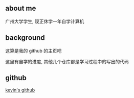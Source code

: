 ## about me

广州大学学生, 现正休学一年自学计算机

## background

这算是我的 github 的主页吧

这里有自学的进度, 其他几个仓库都是学习过程中的写出的代码

## github

[kevin's github](github.com/kevin-keivn)